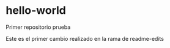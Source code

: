 # hello-world
Primer repositorio prueba

Este es el primer cambio realizado en la rama de readme-edits
